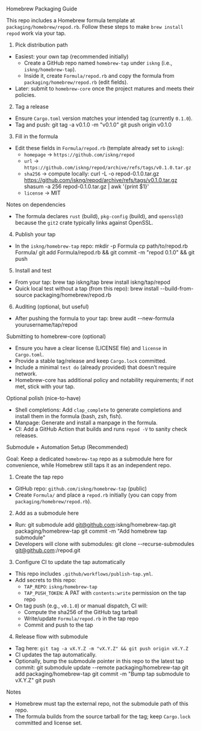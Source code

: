 Homebrew Packaging Guide

This repo includes a Homebrew formula template at `packaging/homebrew/repod.rb`. Follow these steps to make `brew install repod` work via your tap.

1) Pick distribution path
- Easiest: your own tap (recommended initially)
  - Create a GitHub repo named `homebrew-tap` under `iskng` (i.e., `iskng/homebrew-tap`).
  - Inside it, create `Formula/repod.rb` and copy the formula from `packaging/homebrew/repod.rb` (edit fields).
- Later: submit to `homebrew-core` once the project matures and meets their policies.

2) Tag a release
- Ensure `Cargo.toml` version matches your intended tag (currently `0.1.0`).
- Tag and push:
  git tag -a v0.1.0 -m "v0.1.0"
  git push origin v0.1.0

3) Fill in the formula
- Edit these fields in `Formula/repod.rb` (template already set to `iskng`):
  - `homepage` -> `https://github.com/iskng/repod`
  - `url` -> `https://github.com/iskng/repod/archive/refs/tags/v0.1.0.tar.gz`
  - `sha256` -> compute locally:
    curl -L -o repod-0.1.0.tar.gz https://github.com/iskng/repod/archive/refs/tags/v0.1.0.tar.gz
    shasum -a 256 repod-0.1.0.tar.gz | awk '{print $1}'
  - `license` -> MIT

Notes on dependencies
- The formula declares `rust` (build), `pkg-config` (build), and `openssl@3` because the `git2` crate typically links against OpenSSL.

4) Publish your tap
- In the `iskng/homebrew-tap` repo:
  mkdir -p Formula
  cp path/to/repod.rb Formula/
  git add Formula/repod.rb && git commit -m "repod 0.1.0" && git push

5) Install and test
- From your tap:
  brew tap iskng/tap
  brew install iskng/tap/repod
- Quick local test without a tap (from this repo):
  brew install --build-from-source packaging/homebrew/repod.rb

6) Auditing (optional, but useful)
- After pushing the formula to your tap:
  brew audit --new-formula yourusername/tap/repod

Submitting to homebrew-core (optional)
- Ensure you have a clear license (LICENSE file) and `license` in `Cargo.toml`.
- Provide a stable tag/release and keep `Cargo.lock` committed.
- Include a minimal `test do` (already provided) that doesn’t require network.
- Homebrew-core has additional policy and notability requirements; if not met, stick with your tap.

Optional polish (nice-to-have)
- Shell completions: Add `clap_complete` to generate completions and install them in the formula (bash, zsh, fish).
- Manpage: Generate and install a manpage in the formula.
- CI: Add a GitHub Action that builds and runs `repod -V` to sanity check releases.

Submodule + Automation Setup (Recommended)

Goal: Keep a dedicated `homebrew-tap` repo as a submodule here for convenience, while Homebrew still taps it as an independent repo.

1) Create the tap repo
- GitHub repo: `github.com/iskng/homebrew-tap` (public)
- Create `Formula/` and place a `repod.rb` initially (you can copy from `packaging/homebrew/repod.rb`).

2) Add as a submodule here
- Run:
  git submodule add git@github.com:iskng/homebrew-tap.git packaging/homebrew-tap
  git commit -m "Add homebrew tap submodule"
- Developers will clone with submodules:
  git clone --recurse-submodules git@github.com:<you>/repod.git

3) Configure CI to update the tap automatically
- This repo includes `.github/workflows/publish-tap.yml`.
- Add secrets to this repo:
  - `TAP_REPO`: `iskng/homebrew-tap`
  - `TAP_PUSH_TOKEN`: A PAT with `contents:write` permission on the tap repo
- On tag push (e.g., `v0.1.0`) or manual dispatch, CI will:
  - Compute the sha256 of the GitHub tag tarball
  - Write/update `Formula/repod.rb` in the tap repo
  - Commit and push to the tap

4) Release flow with submodule
- Tag here: `git tag -a vX.Y.Z -m "vX.Y.Z" && git push origin vX.Y.Z`
- CI updates the tap automatically.
- Optionally, bump the submodule pointer in this repo to the latest tap commit:
  git submodule update --remote packaging/homebrew-tap
  git add packaging/homebrew-tap
  git commit -m "Bump tap submodule to vX.Y.Z"
  git push

Notes
- Homebrew must tap the external repo, not the submodule path of this repo.
- The formula builds from the source tarball for the tag; keep `Cargo.lock` committed and license set.

